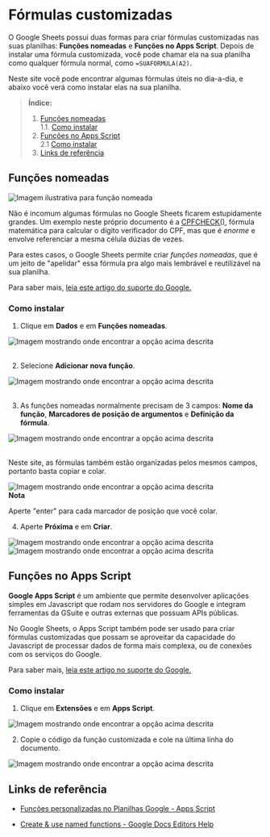 # Fórmulas customizadas

O Google Sheets possui duas formas para criar fórmulas customizadas nas suas planilhas: **Funções nomeadas** e **Funções no Apps Script**. Depois de instalar uma fórmula customizada, você pode chamar ela na sua planilha como qualquer fórmula normal, como `=SUAFORMULA(A2)`.

Neste site você pode encontrar algumas fórmulas úteis no dia-a-dia, e abaixo você verá como instalar elas na sua planilha.

> **Índice:**
> 
> 1. [Funções nomeadas](#funções-nomeadas)<br>
> 1.1. [Como instalar](#como-instalar)<br>
> 2. [Funções no Apps Script](#funções-no-apps-script)<br>
> 2.1 [Como instalar](#como-instalar-1)<br>
> 3. [Links de referência](#links-de-referência)

## Funções nomeadas

![Imagem ilustrativa para função nomeada](./funcaonomeada.png)

Não é incomum algumas fórmulas no Google Sheets ficarem estupidamente grandes. Um exemplo neste próprio documento é a [CPFCHECK()](../formulas/cpfcheck/main.md), fórmula matemática para calcular o dígito verificador do CPF, mas que é _enorme_ e envolve referenciar a mesma célula dúzias de vezes.

Para estes casos, o Google Sheets permite criar _funções nomeadas_, que é um jeito de "apelidar" essa fórmula pra algo mais lembrável e reutilizável na sua planilha.

Para saber mais, [leia este artigo do suporte do Google.](https://support.google.com/docs/answer/12504534)

### Como instalar

1. Clique em **Dados** e em **Funções nomeadas**.

![Imagem mostrando onde encontrar a opção acima descrita](./funcaonomeada-inst1.png)<br><br>

2. Selecione **Adicionar nova função**.

![Imagem mostrando onde encontrar a opção acima descrita](./funcaonomeada-inst2.png)<br><br>

3. As funções nomeadas normalmente precisam de 3 campos: **Nome da função**, **Marcadores de posição de argumentos** e **Definição da fórmula**. 

![Imagem mostrando onde encontrar a opção acima descrita](./funcaonomeada-inst3.png)<br><br>

Neste site, as fórmulas também estão organizadas pelos mesmos campos, portanto basta copiar e colar.

<img alt="Imagem mostrando onde encontrar a opção acima descrita" src="./funcaonomeada-inst4.png" style="border: 1px solid var(--fg)">

<div class="note">
<b>Nota</b>

Aperte "enter" para cada marcador de posição que você colar.
</div>

4. Aperte **Próxima** e em **Criar**.

![Imagem mostrando onde encontrar a opção acima descrita](./funcaonomeada-inst5.png)
![Imagem mostrando onde encontrar a opção acima descrita](./funcaonomeada-inst6.png)

## Funções no Apps Script

**Google Apps Script** é um ambiente que permite desenvolver aplicações simples em Javascript que rodam nos servidores do Google e integram ferramentas da GSuite e outras externas que possuam APIs públicas.

No Google Sheets, o Apps Script também pode ser usado para criar fórmulas customizadas que possam se aproveitar da capacidade do Javascript de processar dados de forma mais complexa, ou de conexões com os serviços do Google.

Para saber mais, [leia este artigo no suporte do Google.](https://developers.google.com/apps-script/guides/sheets/functions?hl=pt-br)

### Como instalar

1. Clique em **Extensões** e em **Apps Script**.

![Imagem mostrando onde encontrar a opção acima descrita](./funcaonomeada-inst7.png)

2. Copie o código da função customizada e cole na última linha do documento.

![Imagem mostrando onde encontrar a opção acima descrita](./funcaonomeada-inst8.png)

## Links de referência

- [Funções personalizadas no Planilhas Google - Apps Script](https://developers.google.com/apps-script/guides/sheets/functions?hl=pt-br)

- [Create & use named functions - Google Docs Editors Help](https://support.google.com/docs/answer/12504534)